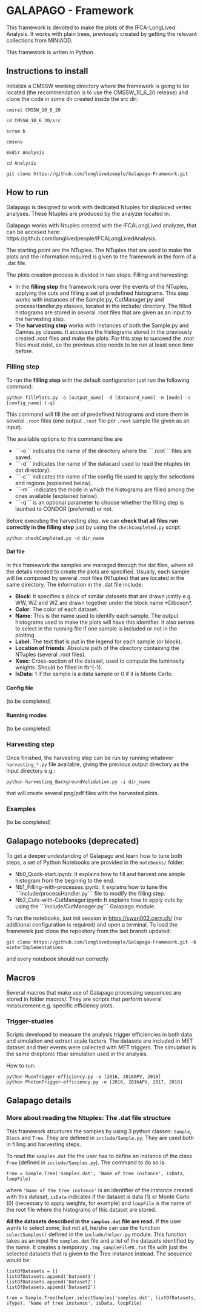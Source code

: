 # GALAPAGO - Framework

This framework is devoted to make the plots of the IFCA-LongLived Analysis. It works with plain trees, previously created by getting the relevant collections from MINIAOD.

This framework is writen in Python.

## Instructions to install

Initialize a CMSSW working directory where the framework is going to be located (the recommendation is to use the CMSSW_10_6_20 release) and clone the code in some dir created inside the src dir:

```
cmsrel CMSSW_10_6_20

cd CMSSW_10_6_20/src

scram b

cmsenv

mkdir Analysis

cd Analysis

git clone https://github.com/longlivedpeople/Galapago-Framework.git

```


## How to run

Galapago is designed to work with dedicated Ntuples for displaced vertex analyses. These Ntuples are produced by the analyzer located in:

<p> Galapago works with Ntuples created with the IFCALongLived analyzer, that can be accesed here: https://github.com/longlivedpeople/IFCALongLivedAnalysis.</p>

The starting point are the NTuples. The NTuples that are used to make the plots and the information required is given to the framework in the form of a .dat file.

<p>The plots creation process is divided in two steps: Filling and harvesting:</p>
<ul> 
  <li> In the <strong>filling step</strong> the framework runs over the events of the NTuples, applying the cuts and filling a set of predefined histograms. This step works with instances of the Sample.py, CutManager.py and processHandler.py classes, located in the include/ directory. The filled histograms are stored in several .root files that are given as an input to the harvesting step.</li>
  <li> The <strong>harvesting step</strong> works with instances of both the Sample.py and Canvas.py classes. It accesses the histograms stored in the previously created .root files and make the plots. For this step to succeed the .root files must exist, so the previous step needs to be run at least once time before.</li>
</ul>


### Filling step

To run the <strong>filling step</strong> with the default configuration just run the following command:
```
python fillPlots.py -o [output_name] -d [datacard_name] -m [mode] -c [config_name] (-q)
```
This command will fill the set of predefined histograms and store them in several ```.root``` files (one output ```.root``` file per ```.root``` sample file given as an input).
 
<p> The available options to this command line are </p>
<ul>
  <li> ```-o``` indicates the name of the directory where the ```.root``` files are saved.</li>
  <li> ```-d``` indicates the name of the datacard used to read the ntuples (in dat directory).</li>
  <li> ```-c``` indicates the name of the config file used to apply the selections and regions (explained below).</li>
  <li> ```-m``` indicates the mode in which the histograms are filled among the ones available (explained below).</li>
  <li> ```-q``` is an optional parameter to choose whether the filling step is launhed to CONDOR (preferred) or not.</li>
</ul> 

Before executing the harvesting step, we can <strong>check that all files run correctly in the filling step</strong> just by using the ```checkCompleted.py``` script:
```
python checkCompleted.py -d dir_name
```

#### Dat file

<p> In this framework the samples are managed through the dat files, where all the details needed to create the plots are specified. Usually, each sample will be composed by several .root files (NTuples) that are located in the same directory. The information in the .dat file include: </p>
<ul>
  <li> <strong>Block</strong>: It specifies a <em>block</em> of similar datasets that are drawn jointly e.g. WW, WZ and WZ are drawn together under the block name *Diboson*.</li>
  <li> <strong>Color</strong>: The color of each dataset. </li>
  <li> <strong>Name</strong>: This is the name used to identify each sample. The output histograms used to make the plots will have this identifier. It also serves to select in the running file if one sample is included or not in the plotting.</li>
  <li> <strong>Label</strong>: The text that is put in the legend for each sample (or block). </li>
  <li> <strong>Location of friends</strong>: Absolute path of the directory containing the NTuples (several .root files). </li>
  <li> <strong>Xsec</strong>: Cross-section of the dataset, used to compute the luminosity weights. Should be filled in fb^{-1}.</li>
  <li> <strong>IsData</strong>: 1 if the sample is a data sample or 0 if it is Monte Carlo.</li>
</ul>

#### Config file

(to be completed)

#### Running modes

(to be completed)

### Harvesting step

Once finished, the harvesting step can be run by running whatever ```harvesting_*.py``` file available, giving the previous output directory as the input directory e.g.:
```
python harvesting_BackgroundValidation.py -i dir_name 
```
that will create several png/pdf files with the harvested plots.

### Examples

(to be completed)

## Galapago notebooks (deprecated)

To get a deeper undestanding of Galapago and learn how to tune both steps, a set of Python Notebooks are provided in the ```notebooks/``` folder:
<ul>
  <li> Nb0_Quick-start.ipynb: It explains how to fill and harvest one simple histogram from the begining to the end.</li>
  <li> Nb1_Filling-with-processes.ipynb: It explains how to tune the ```include/processHandler.py``` file to modify the filling step.</li>
  <li> Nb2_Cuts-with-CutManager.ipynb: It explains how to apply cuts by using the ```include/CutManager.py``` Galapago module.</li>
</ul>

To run the notebooks, just init session in https://swan002.cern.ch/ (no additional configuration is required) and open a terminal. To load the framework just clone the repository from the last branch updated:
```
git clone https://github.com/longlivedpeople/Galapago-Framework.git -b winterImplementations
```
and every notebook should run correctly.

## Macros

Several macros that make use of Galapago processing sequences are stored in folder macros/. They are scripts that perform several measurement e.g. specific efficiency plots.

### Trigger-studies

Scripts developed to measure the analysis trigger efficiencies in both data and simulation and extract scale factors. The datasets are included in MET dataset and their events were collected with MET triggers. The simulation is the same dileptonic ttbar simulation used in the analysis.

How to run:
```
python MuonTrigger-efficiency.py -e [2016, 2016APV, 2018]
python PhotonTrigger-efficiency.py -e [2016, 2016APV, 2017, 2018]
```


## Galapago details

### More about reading the Ntuples: The .dat file structure

This framework structures the samples by using 3 python classes: ```Sample```, ```Block``` and ```Tree```. They are defined in ```include/Sample.py```. They are used both in filling and harvesting steps.

To read the ```samples.dat``` file the user has to define an instance of the class ```Tree``` (defined in ```include/Samples.py```). The command to do so is:

```tree = Sample.Tree('samples.dat', 'Name of tree instance', isData, loopFile)```

where ```'Name of the tree instance'``` is an identifier of the instance created with this dataset, ```isData``` indicates if the dataset is data (1) or Monte Carlo (0) (necessary to apply weights, for example) and ```loopFile``` is the name of the root file where the histograms of this dataset are stored.

<strong>All the datasets described in the ```samples.dat``` file are read.</strong> If the user wants to select some, but not all, he/she can use the function ```selectSamples()``` defined in the ```ìnclude/helper.py``` module. This function takes as an input the ```samples.dat``` file and a list of the datasets identified by the name. It creates a temporary ```.tmp_sampleFileMC.txt``` file with just the selected datasets that is given to the Tree instance instead. The sequence would be: 

```
listOfDatasets = []
listOfDatasets.append('Dataset1')
listOfDatasets.append('Dataset2')
listOfDatasets.append('Dataset2')

tree = Sample.Tree(helper.selectSamples('samples.dat', listOfDatasets, sType), 'Name of tree instance', isData, loopFile)
```


